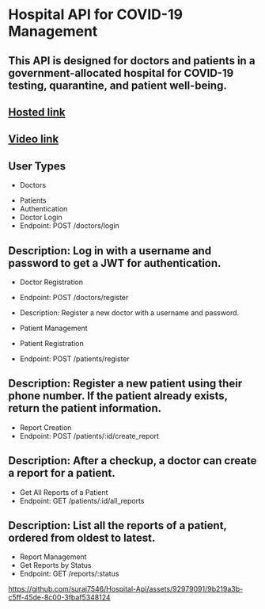# Hospital API for COVID-19 Management
## This API is designed for doctors and patients in a government-allocated hospital for COVID-19 testing, quarantine, and patient well-being.
## [Hosted link](https://hospital-api-ewnz.onrender.com)
## [Video link](https://drive.google.com/file/d/1Z3wm8J3OFbNMMrgSowbP_H8Rgx7EVMaN/view?usp=drive_link)
## User Types
* Doctors
- Patients
- Authentication
- Doctor Login
- Endpoint: POST /doctors/login

## Description: Log in with a username and password to get a JWT for authentication.

- Doctor Registration
- Endpoint: POST /doctors/register

- Description: Register a new doctor with a username and password.

- Patient Management
- Patient Registration
- Endpoint: POST /patients/register

## Description: Register a new patient using their phone number. If the patient already exists, return the patient information.

- Report Creation
- Endpoint: POST /patients/:id/create_report

## Description: After a checkup, a doctor can create a report for a patient.

- Get All Reports of a Patient
- Endpoint: GET /patients/:id/all_reports

## Description: List all the reports of a patient, ordered from oldest to latest.

- Report Management
- Get Reports by Status
- Endpoint: GET /reports/:status


https://github.com/suraj7546/Hospital-Api/assets/92979091/9b219a3b-c5ff-45de-8c00-3fbaf5348124
